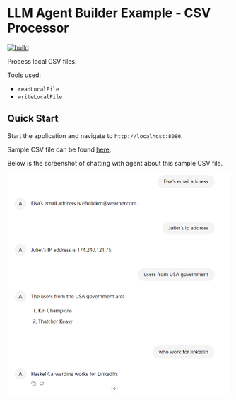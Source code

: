 # LLM Agent Builder Example - CSV Processor

[![build](https://github.com/LLMAgentBuilder/example-csv-processor/actions/workflows/build.yaml/badge.svg)](https://github.com/LLMAgentBuilder/example-csv-processor/actions/workflows/build.yaml)

Process local CSV files.

Tools used:

* `readLocalFile`
* `writeLocalFile`

## Quick Start

Start the application and navigate to `http://localhost:8080`.

Sample CSV file can be found [here](test_data/input/users.csv).

Below is the screenshot of chatting with agent about this sample CSV file.

![CSV processor](./csv-processor.png)